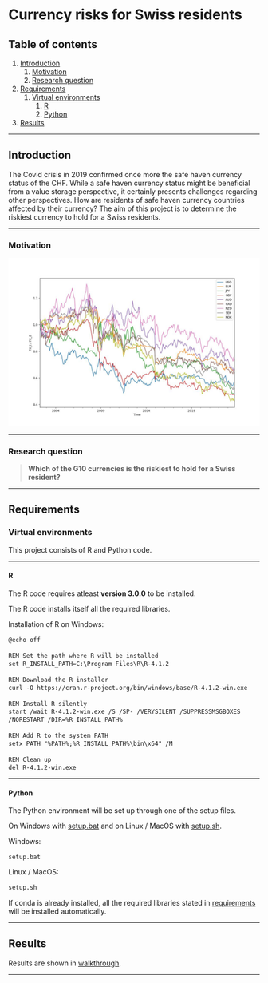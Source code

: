 # Currency risks for Swiss residents

## Table of contents
1. [Introduction](#introduction)
     1. [Motivation](#motivation)
     2. [Research question](#question)
2. [Requirements](#requirements)
    1. [Virtual environments](#environments)
        1. [R](#r)
        2. [Python](#python)
3. [Results](#results)
______________________________________


## Introduction
The Covid crisis in 2019 confirmed once more the safe haven currency status of the CHF. While a safe
haven currency status might be beneficial from a value storage perspective, it certainly presents
challenges regarding other perspectives. How are residents of safe haven currency countries affected by their currency? The aim of this project is to determine the riskiest currency to hold for a Swiss residents. 
_____________________________________
### Motivation
![Returns in different currencies](latex/figures/ccy_perfs.jpg "Returns in different currencies")
_____________________________________
### Research question

> **Which of the G10 currencies is the riskiest to
hold for a Swiss resident?**
_____________________________________
## Requirements

### Virtual environments
This project consists of R and Python code.
_____________________________________
#### R
The R code requires atleast **version 3.0.0** to be installed.

The R code installs itself all the required libraries.

Installation of R on Windows:
```batch
@echo off

REM Set the path where R will be installed
set R_INSTALL_PATH=C:\Program Files\R\R-4.1.2

REM Download the R installer
curl -O https://cran.r-project.org/bin/windows/base/R-4.1.2-win.exe

REM Install R silently
start /wait R-4.1.2-win.exe /S /SP- /VERYSILENT /SUPPRESSMSGBOXES /NORESTART /DIR=%R_INSTALL_PATH%

REM Add R to the system PATH
setx PATH "%PATH%;%R_INSTALL_PATH%\bin\x64" /M

REM Clean up
del R-4.1.2-win.exe
```
_____________________________________
#### Python
The Python environment will be set up through one of the setup files.

On Windows with [setup.bat](setup.bat) and on Linux / MacOS with [setup.sh](setup.sh).

Windows:
```batch
setup.bat
```

Linux / MacOS:
```bash
setup.sh
```

If conda is already installed, all the required libraries stated in [requirements](requirements.txt) will be installed automatically.
______________________________________
## Results
Results are shown in [walkthrough](walkthrough.ipynb).
______________________________________